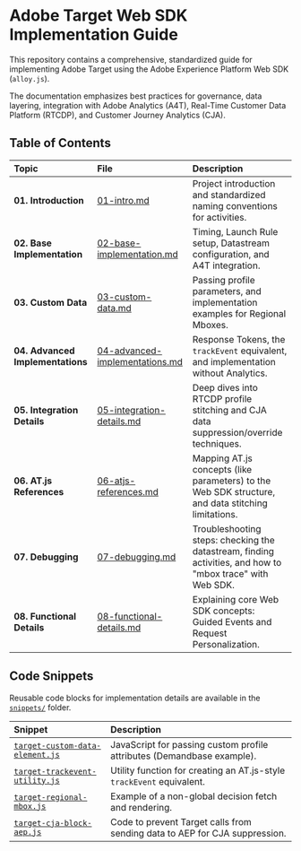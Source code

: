 # Adobe Target Web SDK Implementation Guide

This repository contains a comprehensive, standardized guide for implementing Adobe Target using the Adobe Experience Platform Web SDK (`alloy.js`).

The documentation emphasizes best practices for governance, data layering, integration with Adobe Analytics (A4T), Real-Time Customer Data Platform (RTCDP), and Customer Journey Analytics (CJA).

## Table of Contents

| Topic | File | Description | 
| :--- | :--- | :--- | 
| **01. Introduction** | [01-intro.md](docs/01-intro.md) | Project introduction and standardized naming conventions for activities. | 
| **02. Base Implementation** | [02-base-implementation.md](docs/02-base-implementation.md) | Timing, Launch Rule setup, Datastream configuration, and A4T integration. | 
| **03. Custom Data** | [03-custom-data.md](docs/03-custom-data.md) | Passing profile parameters, and implementation examples for Regional Mboxes. | 
| **04. Advanced Implementations** | [04-advanced-implementations.md](docs/04-advanced-implementations.md) | Response Tokens, the `trackEvent` equivalent, and implementation without Analytics. | 
| **05. Integration Details** | [05-integration-details.md](docs/05-integration-details.md) | Deep dives into RTCDP profile stitching and CJA data suppression/override techniques. | 
| **06. AT.js References** | [06-atjs-references.md](docs/06-atjs-references.md) | Mapping AT.js concepts (like parameters) to the Web SDK structure, and data stitching limitations. | 
| **07. Debugging** | [07-debugging.md](docs/07-debugging.md) | Troubleshooting steps: checking the datastream, finding activities, and how to "mbox trace" with Web SDK. | 
| **08. Functional Details** | [08-functional-details.md](docs/08-functional-details.md) | Explaining core Web SDK concepts: Guided Events and Request Personalization. | 

## Code Snippets

Reusable code blocks for implementation details are available in the [`snippets/`](snippets/) folder.

| Snippet | Description | 
| :--- | :--- | 
| [`target-custom-data-element.js`](snippets/target-custom-data-element.js) | JavaScript for passing custom profile attributes (Demandbase example). | 
| [`target-trackevent-utility.js`](snippets/target-trackevent-utility.js) | Utility function for creating an AT.js-style `trackEvent` equivalent. | 
| [`target-regional-mbox.js`](snippets/target-regional-mbox.js) | Example of a non-global decision fetch and rendering. | 
| [`target-cja-block-aep.js`](snippets/target-cja-block-aep.js) | Code to prevent Target calls from sending data to AEP for CJA suppression. |